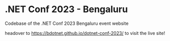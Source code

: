 # .NET Conf 2023 - Bengaluru

Codebase of the .NET Conf 2023 Bengaluru event website

headover to https://bdotnet.github.io/dotnet-conf-2023/ to visit the live site!
